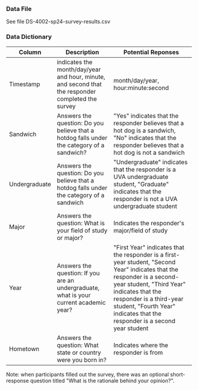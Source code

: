 
### Data File
See file DS-4002-sp24-survey-results.csv

### Data Dictionary
| Column| Description| Potential Reponses|                   
|-------|------------|-------------------|
| Timestamp | indicates the month/day/year and hour, minute, and second that the responder completed the survey |month/day/year, hour:minute:second|   |
| Sandwich      | Answers the question: Do you believe that a hotdog falls under the category of a sandwich? | "Yes" indicates that the responder believes that a hot dog is a sandwich, "No" indicates that the responder believes that a hot dog is not a sandwich |
| Undergraduate | Answers the question: Do you believe that a hotdog falls under the category of a sandwich | "Undergraduate" indicates that the responder is a UVA undergraduate student, "Graduate" indicates that the responder is not a UVA undergraduate student  
| Major | Answers the question: What is your field of study or major? | Indicates the responder's major/field of study
| Year | Answers the question: If you are an undergraduate, what is your current academic year? | "First Year" indicates that the responder is a first-year student, "Second Year" indicates that the responder is a second-year student, "Third Year" indicates that the responder is a third-year student, "Fourth Year" indicates that the responder is a second year student 
| Hometown | Answers the question: What state or country were you born in? | Indicates where the responder is from

Note: when participants filled out the survey, there was an optional short-response question titled "What is the rationale behind your opinion?".
